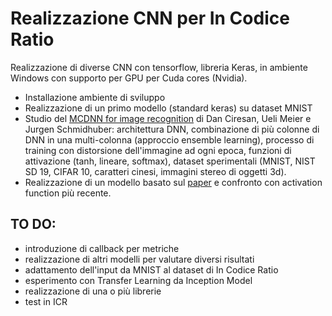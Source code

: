 # Realizzazione CNN per In Codice Ratio

Realizzazione di diverse CNN con tensorflow, libreria Keras, in ambiente Windows con supporto per GPU per Cuda cores (Nvidia).

* Installazione ambiente di sviluppo
* Realizzazione di un primo modello (standard keras) su dataset MNIST
* Studio del [MCDNN for image recognition](http://people.idsia.ch/~ciresan/data/cvpr2012.pdf) di Dan Ciresan, Ueli Meier e Jurgen Schmidhuber: architettura DNN, combinazione di più colonne di DNN in una multi-colonna (approccio ensemble learning), processo di training con distorsione dell'immagine ad ogni epoca, funzioni di attivazione (tanh, lineare, softmax), dataset sperimentali (MNIST, NIST SD 19, CIFAR 10, caratteri cinesi, immagini stereo di oggetti 3d).
* Realizzazione di un modello basato sul [paper](http://people.idsia.ch/~ciresan/data/cvpr2012.pdf) e confronto con activation function più recente.

## TO DO:
* introduzione di callback per metriche
* realizzazione di altri modelli per valutare diversi risultati
* adattamento dell'input da MNIST al dataset di In Codice Ratio
* esperimento con Transfer Learning da Inception Model
* realizzazione di una o più librerie
* test in ICR
